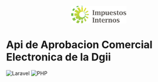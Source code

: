 <p align="center">
  <img src="https://raw.githubusercontent.com/ronaldmirabal/Api-de-aprobacion-comercial-electronica-dgii/main/public/assets/images/dgiilogo.png" alt="Logo" width="150">
</p>

# Api de Aprobacion Comercial Electronica de la Dgii
![Laravel](https://img.shields.io/badge/Laravel-12-red.svg?style=for-the-badge)
![PHP](https://img.shields.io/badge/PHP-8.2+-8A2BE2?style=for-the-badge)

